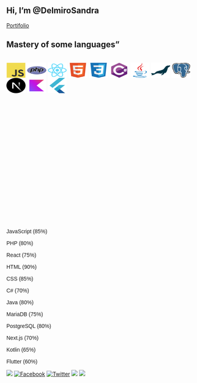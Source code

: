 ## Hi, I’m @DelmiroSandra
[Portifolio](https://delmirosandra.netlify.app/)



## Mastery of some languages”
<div style="display: inline_block"><br>
<!-- JavaScript -->
<img align="center" alt="Delmiro-JS" height="40" width="50" src="https://raw.githubusercontent.com/devicons/devicon/master/icons/javascript/javascript-original.svg">

<!-- PHP -->
<img align="center" alt="Delmiro-PHP" height="40" width="50" src="https://raw.githubusercontent.com/devicons/devicon/master/icons/php/php-original.svg">

<!-- React -->
<img align="center" alt="Delmiro-React" height="40" width="50" src="https://raw.githubusercontent.com/devicons/devicon/master/icons/react/react-original.svg">

<!-- HTML -->
<img align="center" alt="Delmiro-HTML" height="40" width="50" src="https://raw.githubusercontent.com/devicons/devicon/master/icons/html5/html5-original.svg">

<!-- CSS -->
<img align="center" alt="Delmiro-CSS" height="40" width="50" src="https://raw.githubusercontent.com/devicons/devicon/master/icons/css3/css3-original.svg">

<!-- C# -->
<img align="center" alt="Delmiro-Csharp" height="40" width="50" src="https://raw.githubusercontent.com/devicons/devicon/master/icons/csharp/csharp-original.svg">

<!-- Java -->
<img align="center" alt="Delmiro-Java" height="40" width="50" src="https://raw.githubusercontent.com/devicons/devicon/master/icons/java/java-original.svg">

<!-- MariaDB -->
<img align="center" alt="Delmiro-MariaDB" height="40" width="50" src="https://raw.githubusercontent.com/devicons/devicon/master/icons/mariadb/mariadb-original.svg">

  <!-- PostgreSQL -->
<img align="center" alt="Delmiro-PostgreSQL" height="40" width="50" src="https://raw.githubusercontent.com/devicons/devicon/master/icons/postgresql/postgresql-original.svg">

<!-- Next.js -->
<img align="center" alt="Delmiro-Nextjs" height="40" width="50" src="https://raw.githubusercontent.com/devicons/devicon/master/icons/nextjs/nextjs-original.svg">

<!-- Kotlin -->
<img align="center" alt="Delmiro-Kotlin" height="40" width="50" src="https://raw.githubusercontent.com/devicons/devicon/master/icons/kotlin/kotlin-original.svg">

<!-- Flutter -->
<img align="center" alt="Delmiro-Flutter" height="40" width="50" src="https://raw.githubusercontent.com/devicons/devicon/master/icons/flutter/flutter-original.svg">

</div>
<svg width="100%" viewBox="0 0 600 400" xmlns="http://www.w3.org/2000/svg">
  <style>
    .bar { fill: #4caf50; }
    .text { font-family: Arial, sans-serif; font-size: 14px; }
  </style>

  <!-- JavaScript -->
  <rect class="bar" x="100" y="20" width="85%" height="20"></rect>
  <text class="text" x="10" y="35">JavaScript (85%)</text>

  <!-- PHP -->
  <rect class="bar" x="100" y="50" width="80%" height="20"></rect>
  <text class="text" x="10" y="65">PHP (80%)</text>

  <!-- React -->
  <rect class="bar" x="100" y="80" width="75%" height="20"></rect>
  <text class="text" x="10" y="95">React (75%)</text>

  <!-- HTML -->
  <rect class="bar" x="100" y="110" width="90%" height="20"></rect>
  <text class="text" x="10" y="125">HTML (90%)</text>

  <!-- CSS -->
  <rect class="bar" x="100" y="140" width="85%" height="20"></rect>
  <text class="text" x="10" y="155">CSS (85%)</text>

  <!-- C# -->
  <rect class="bar" x="100" y="170" width="70%" height="20"></rect>
  <text class="text" x="10" y="185">C# (70%)</text>

  <!-- Java -->
  <rect class="bar" x="100" y="200" width="80%" height="20"></rect>
  <text class="text" x="10" y="215">Java (80%)</text>

  <!-- MariaDB -->
  <rect class="bar" x="100" y="230" width="75%" height="20"></rect>
  <text class="text" x="10" y="245">MariaDB (75%)</text>

  <!-- PostgreSQL -->
  <rect class="bar" x="100" y="260" width="80%" height="20"></rect>
  <text class="text" x="10" y="275">PostgreSQL (80%)</text>

  <!-- Next.js -->
  <rect class="bar" x="100" y="290" width="70%" height="20"></rect>
  <text class="text" x="10" y="305">Next.js (70%)</text>

  <!-- Kotlin -->
  <rect class="bar" x="100" y="320" width="65%" height="20"></rect>
  <text class="text" x="10" y="335">Kotlin (65%)</text>

  <!-- Flutter -->
  <rect class="bar" x="100" y="350" width="60%" height="20"></rect>
  <text class="text" x="10" y="365">Flutter (60%)</text>
</svg>

  <a href="https://www.instagram.com/delmiro.sandra/" target="_blank"><img src="https://img.shields.io/badge/-Instagram-%23E4405F?style=for-the-badge&logo=instagram&logoColor=white" target="_blank"></a>
 	<a href="https://web.facebook.com/delmiro.sanda" target="_blank"><img src="https://img.shields.io/badge/-Facebook-%231877F2?style=for-the-badge&logo=facebook&logoColor=white" alt="Facebook"></a>
  <a href="https://twitter.com/Delmiro0Sandra" target="_blank"><img src="https://img.shields.io/badge/Twitter-1DA1F2?style=for-the-badge&logo=twitter&logoColor=white" alt="Twitter"></a>
  <a href = "delmirosandramanuelchongo@gmail.com"><img src="https://img.shields.io/badge/-Gmail-%23333?style=for-the-badge&logo=gmail&logoColor=white" target="_blank"></a>
  <a href="https://www.linkedin.com/in/delmiro-sandra-90b08b267/" target="_blank"><img src="https://img.shields.io/badge/-LinkedIn-%230077B5?style=for-the-badge&logo=linkedin&logoColor=white" target="_blank"></a> 
  
</div>
